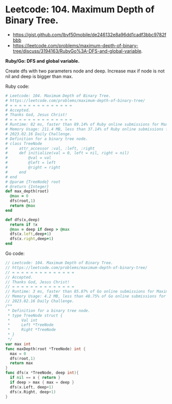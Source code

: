 # Leetcode: 104. Maximum Depth of Binary Tree.

- https://gist.github.com/lbvf50mobile/de246132e8a96dd1cadf3bbc9782fbbb
- https://leetcode.com/problems/maximum-depth-of-binary-tree/discuss/3194163/RubyGo%3A-DFS-and-global-variable.

**Ruby/Go: DFS and global variable.**

Create dfs with two parameters node and deep. Increase max if node is not nil and deep is bigger than max.


Ruby code:
```Ruby
# Leetcode: 104. Maximum Depth of Binary Tree.
# https://leetcode.com/problems/maximum-depth-of-binary-tree/
# = = = = = = = = = = = = = =
# Accepted.
# Thanks God, Jesus Christ!
# = = = = = = = = = = = = = =
# Runtime: 82 ms, faster than 89.14% of Ruby online submissions for Maximum Depth of Binary Tree.
# Memory Usage: 211.4 MB, less than 37.14% of Ruby online submissions for Maximum Depth of Binary Tree.
# 2023.02.16 Daily Challenge.
# Definition for a binary tree node.
# class TreeNode
#     attr_accessor :val, :left, :right
#     def initialize(val = 0, left = nil, right = nil)
#         @val = val
#         @left = left
#         @right = right
#     end
# end
# @param {TreeNode} root
# @return {Integer}
def max_depth(root)
  @max = 0
  dfs(root,1)
  return @max
end

def dfs(x,deep)
  return if !x
  @max = deep if deep > @max
  dfs(x.left,deep+1)
  dfs(x.right,deep+1)
end
```
Go code:
```Go
// Leetcode: 104. Maximum Depth of Binary Tree.
// https://leetcode.com/problems/maximum-depth-of-binary-tree/
// = = = = = = = = = = = = = =
// Accepted.
// Thanks God, Jesus Christ!
// = = = = = = = = = = = = = =
// Runtime: 3 ms, faster than 85.87% of Go online submissions for Maximum Depth of Binary Tree.
// Memory Usage: 4.2 MB, less than 48.75% of Go online submissions for Maximum Depth of Binary Tree.
// 2023.02.16 Daily Challenge.
/**
 * Definition for a binary tree node.
 * type TreeNode struct {
 *     Val int
 *     Left *TreeNode
 *     Right *TreeNode
 * }
 */
var max int
func maxDepth(root *TreeNode) int {
  max = 0
  dfs(root,1)
  return max
}
func dfs(x *TreeNode, deep int){
  if nil == x { return }
  if deep > max { max = deep }
  dfs(x.Left, deep+1)
  dfs(x.Right, deep+1)
}
```
